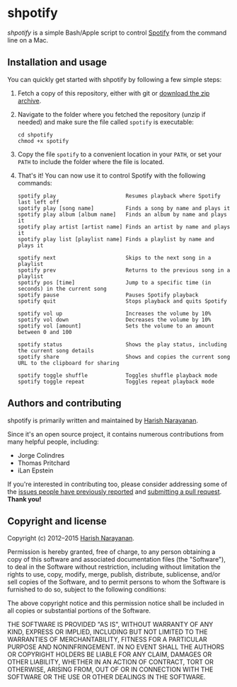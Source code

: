 # shpotify

*shpotify* is a simple Bash/Apple script to control
 [Spotify](https://www.spotify.com) from the command line on a Mac.

## Installation and usage

You can quickly get started with shpotify by following a few simple
steps:

1. Fetch a copy of this repository, either with git or [download the
   zip archive](https://github.com/hnarayanan/shpotify/archive/master.zip).

2. Navigate to the folder where you fetched the repository (unzip if
   needed) and make sure the file called `spotify` is executable:
   ````
   cd shpotify
   chmod +x spotify
   ````

3. Copy the file `spotify` to a convenient location in your `PATH`, or
   set your `PATH` to include the folder where the file is located.

4. That's it! You can now use it to control Spotify with the following
   commands:
   ````
   spotify play                      Resumes playback where Spotify last left off
   spotify play [song name]          Finds a song by name and plays it
   spotify play album [album name]   Finds an album by name and plays it
   spotify play artist [artist name] Finds an artist by name and plays it
   spotify play list [playlist name] Finds a playlist by name and plays it

   spotify next                      Skips to the next song in a playlist
   spotify prev                      Returns to the previous song in a playlist
   spotify pos [time]                Jump to a specific time (in seconds) in the current song
   spotify pause                     Pauses Spotify playback
   spotify quit                      Stops playback and quits Spotify

   spotify vol up                    Increases the volume by 10%
   spotify vol down                  Decreases the volume by 10%
   spotify vol [amount]              Sets the volume to an amount between 0 and 100

   spotify status                    Shows the play status, including the current song details
   spotify share                     Shows and copies the current song URL to the clipboard for sharing

   spotify toggle shuffle            Toggles shuffle playback mode
   spotify toggle repeat             Toggles repeat playback mode
   ````

## Authors and contributing

shpotify is primarily written and maintained by [Harish
Narayanan](https://harishnarayanan.org).

Since it's an open source project, it contains numerous contributions
from many helpful people, including:

* Jorge Colindres
* Thomas Pritchard
* iLan Epstein

If you're interested in contributing too, please consider addressing
some of the [issues people have previously
reported](https://github.com/hnarayanan/shpotify/issues) and
[submitting a pull
request](https://help.github.com/articles/using-pull-requests/). **Thank
you!**

## Copyright and license

Copyright (c) 2012–2015 [Harish Narayanan](https://harishnarayanan.org).

Permission is hereby granted, free of charge, to any person obtaining a copy
of this software and associated documentation files (the "Software"), to deal
in the Software without restriction, including without limitation the rights
to use, copy, modify, merge, publish, distribute, sublicense, and/or sell
copies of the Software, and to permit persons to whom the Software is
furnished to do so, subject to the following conditions:

The above copyright notice and this permission notice shall be included in
all copies or substantial portions of the Software.

THE SOFTWARE IS PROVIDED "AS IS", WITHOUT WARRANTY OF ANY KIND, EXPRESS OR
IMPLIED, INCLUDING BUT NOT LIMITED TO THE WARRANTIES OF MERCHANTABILITY,
FITNESS FOR A PARTICULAR PURPOSE AND NONINFRINGEMENT. IN NO EVENT SHALL THE
AUTHORS OR COPYRIGHT HOLDERS BE LIABLE FOR ANY CLAIM, DAMAGES OR OTHER
LIABILITY, WHETHER IN AN ACTION OF CONTRACT, TORT OR OTHERWISE, ARISING FROM,
OUT OF OR IN CONNECTION WITH THE SOFTWARE OR THE USE OR OTHER DEALINGS IN
THE SOFTWARE.
